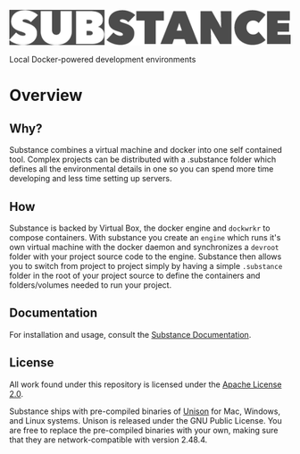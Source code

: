 ![alt text](docs/source/_static/substance.png "substance")

Local Docker-powered development environments

# Overview

## Why?
Substance combines a virtual machine and docker into one self contained tool.
Complex projects can be distributed with a .substance folder which defines all
the environmental details in one so you can spend more time developing and less
time setting up servers.

## How
Substance is backed by Virtual Box, the docker engine and ``dockwrkr`` to
compose containers. With substance you create an `engine` which runs it's own
virtual machine with the docker daemon and synchronizes a `devroot` folder with
your project source code to the engine. Substance then allows you to switch
from project to project simply by having a simple `.substance` folder in the
root of your project source to define the containers and folders/volumes needed
to run your project.

## Documentation

For installation and usage, consult the [Substance
Documentation](https://substance.readthedocs.io/en/latest/).

## License

All work found under this repository is licensed under the [Apache
License 2.0](LICENSE).

Substance ships with pre-compiled binaries of
[Unison](https://www.cis.upenn.edu/~bcpierce/unison/) for Mac, Windows, and
Linux systems. Unison is released under the GNU Public License. You are free to
replace the pre-compiled binaries with your own, making sure that they are
network-compatible with version 2.48.4.

